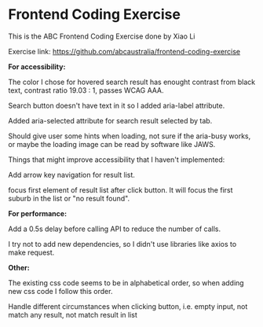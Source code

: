 # Frontend Coding Exercise

This is the ABC Frontend Coding Exercise done by Xiao Li

Exercise link:  https://github.com/abcaustralia/frontend-coding-exercise



**For accessibility:**

The color I chose for hovered search result has enought contrast from black text, contrast ratio 19.03 : 1, passes WCAG AAA.

Search button doesn't have text in it so I added aria-label attribute.

Added aria-selected attribute for search result selected by tab.

Should give user some hints when loading, not sure if the aria-busy works, or maybe the loading image can be read by software like JAWS.

Things that might improve accessibility that I haven't implemented:

Add arrow key navigation for result list.

focus first element of result list after click button. It will focus the first suburb in the list or "no result found".


**For performance:**

Add a 0.5s delay before calling API to reduce the number of calls.

I try not to add new dependencies, so I didn't use libraries like axios to make request.


**Other:**

The existing css code seems to be in alphabetical order, so when adding new css code I follow this order.

Handle different circumstances when clicking button, i.e. empty input, not match any result, not match result in list

